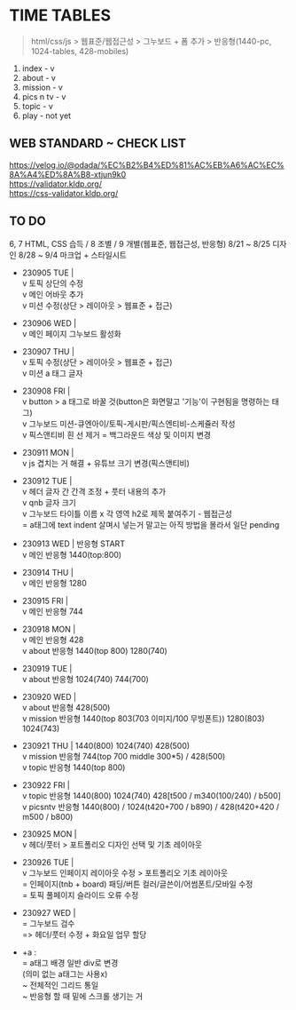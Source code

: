 # TIME TABLES

> html/css/js > 웹표준/웹접근성 > 그누보드 + 폼 추가 > 반응형(1440-pc, 1024-tables, 428-mobiles)

1. index - v
2. about - v
3. mission - v
4. pics n tv - v
5. topic - v
6. play - not yet

## WEB STANDARD ~ CHECK LIST

https://velog.io/@odada/%EC%B2%B4%ED%81%AC%EB%A6%AC%EC%8A%A4%ED%8A%B8-xtjun9k0  
https://validator.kldp.org/  
https://css-validator.kldp.org/

## TO DO

6, 7 HTML, CSS 습득 / 8 조별 / 9 개별(웹표준, 웹접근성, 반응형) 8/21 ~ 8/25 디자인 8/28 ~ 9/4 마크업 + 스타일시트

- 230905 TUE |  
  v 토픽 상단의 수정  
  v 메인 어바웃 추가  
  v 미션 수정(상단 > 레이아웃 > 웹표준 + 접근)

- 230906 WED |  
  v 메인 페이지 그누보드 활성화

- 230907 THU |  
  v 토픽 수정(상단 > 레이아웃 > 웹표준 + 접근)  
  v 미션 a 태그 글자

- 230908 FRI |  
  v button > a 태그로 바꿀 것(button은 화면말고 '기능'이 구현됨을 명령하는 태그)  
  v 그누보드 미션-큐엔아이/토픽-게시판/픽스엔티비-스케쥴러 작성  
  v 픽스앤티비 흰 선 제거 = 백그라운드 색상 및 이미지 변경

- 230911 MON |  
  v js 겹치는 거 해결 + 유튜브 크기 변경(픽스앤티비)

- 230912 TUE |  
  v 헤더 글자 간 간격 조정 + 풋터 내용의 추가  
  v qnb 글자 크기  
  v 그누보드 타이틀 이름
  x 각 영역 h2로 제목 붙여주기 - 웹접근성  
   = a태그에 text indent 살며시 넣는거 말고는 아직 방법을 몰라서 일단 pending

- 230913 WED | 반응형 START  
  v 메인 반응형 1440(top:800)

- 230914 THU |  
  v 메인 반응형 1280

- 230915 FRI |  
  v 메인 반응형 744

- 230918 MON |  
  v 메인 반응형 428  
  v about 반응형 1440(top 800) 1280(740)
- 230919 TUE |  
  v about 반응형 1024(740) 744(700)

- 230920 WED |  
  v about 반응형 428(500)  
  v mission 반응형 1440(top 803(703 이미지/100 무빙폰트)) 1280(803) 1024(743)

- 230921 THU | 1440(800) 1024(740) 428(500)  
  v mission 반응형 744(top 700 middle 300\*5) / 428(500)  
  v topic 반응형 1440(top 800)

- 230922 FRI |  
  v topic 반응형 1440(800) 1024(740) 428[t500 / m340(100/240) / b500]  
  v picsntv 반응형 1440(800) / 1024(t420+700 / b890) / 428(t420+420 / m500 / b800)

- 230925 MON |  
  v 헤더/풋터 > 포트폴리오 디자인 선택 및 기초 레이아웃

- 230926 TUE |  
  v 그누보드 인페이지 레이아웃 수정 > 포트폴리오 기초 레이아웃  
  = 인페이지(tnb + board) 패딩/버튼 컬러/글쓴이/어썸폰트/모바일 수정  
  = 토픽 풀페이지 슬라이드 오류 수정

- 230927 WED |  
  = 그누보드 검수  
   => 헤더/풋터 수정 + 화요일 업무 할당

- +a :    
  = a태그 배경 일반 div로 변경  
  (의미 없는 a태그는 사용x)    
  ~ 전체적인 그리드 통일    
  ~ 반응형 할 때 밑에 스크롤 생기는 거  
